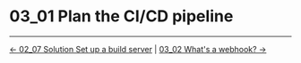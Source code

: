 # 03_01 Plan the CI/CD pipeline

<!-- FooterStart -->
---
[← 02_07 Solution Set up a build server](../../ch2_create_a_build_environment/02_07_solution_set_up_a_build_server/README.md) | [03_02 What's a webhook? →](../03_02_whats_a_webhook/README.md)
<!-- FooterEnd -->
